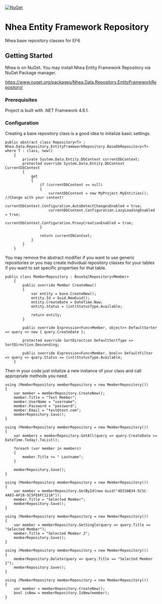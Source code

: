 [![NuGet](https://img.shields.io/nuget/v/Nhea.Data.Repository.EntityFrameworkRepository.svg)](https://www.nuget.org/packages/Nhea.Data.Repository.EntityFrameworkRepository/)

# Nhea Entity Framework Repository

Nhea base repository classes for EF6


## Getting Started

Nhea is on NuGet. You may install Nhea Entity Framework Repository via NuGet Package manager.

https://www.nuget.org/packages/Nhea.Data.Repository.EntityFrameworkRepository/

### Prerequisites

Project is built with .NET Framework 4.6.1. 

### Configuration

Creating a base repository class is a good idea to initalize basic settings.

```
public abstract class Repository<T> : Nhea.Data.Repository.EntityFrameworkRepository.BaseDbRepository<T> where T : class, new()
    {
        private System.Data.Entity.DbContext currentDbContext;
        protected override System.Data.Entity.DbContext CurrentDbContext
        {
            get
            {
                if (currentDbContext == null)
                {
                    currentDbContext = new MyProject.MyEntities(); //Change with your context!
                    currentDbContext.Configuration.AutoDetectChangesEnabled = true;
                    currentDbContext.Configuration.LazyLoadingEnabled = true;
                    currentDbContext.Configuration.ProxyCreationEnabled = true;
                }

                return currentDbContext;
            }
        }
    }
```

You may remove the abstract modifier if you want to use generic repositories or you may create individual repository classes for your tables if you want to set specific properties for that table.

```
public class MemberRepository : BaseSqlRepository<Member>
    {
        public override Member CreateNew()
        {
            var entity = base.CreateNew();
            entity.Id = Guid.NewGuid();
            entity.CreateDate = DateTime.Now;
            entity.Status = (int)StatusType.Available;

            return entity;
        }

        public override Expression<Func<Member, object>> DefaultSorter => query => new { query.CreateDate };

        protected override SortDirection DefaultSortType => SortDirection.Descending;

        public override Expression<Func<Member, bool>> DefaultFilter => query => query.Status == (int)StatusType.Available;
    }
```

Then in your code just initalize a new instance of your class and call appropriate methods you need.

```
using (MemberRepository memberRepository = new MemberRepository())
{
    var member = memberRepository.CreateNew();
    member.Title = "Test Member";
    member.UserName = "username";
    member.Password = "password";
    member.Email = "test@test.com";
    memberRepository.Save();
}

using (MemberRepository memberRepository = new MemberRepository())
{
    var members = memberRepository.GetAll(query => query.CreateDate >= DateTime.Today).ToList();

    foreach (var member in members)
    {
        member.Title += " Lastname";
    }

    memberRepository.Save();
}

using (MemberRepository memberRepository = new MemberRepository())
{
    var member = memberRepository.GetById(new Guid("4D33AB34-5C5C-4A03-AF18-5C5FE6FC121A"));
    member.Title = "Selected Member";
    memberRepository.Save();
}

using (MemberRepository memberRepository = new MemberRepository())
{
    var member = memberRepository.GetSingle(query => query.Title == "Selected Member");
    member.Title = "Selected Member 2";
    memberRepository.Save();
}

using (MemberRepository memberRepository = new MemberRepository())
{
    memberRepository.Delete(query => query.Title == "Selected Member 2");
    memberRepository.Save();
}

using (MemberRepository memberRepository = new MemberRepository())
{
    var member = memberRepository.CreateNew();
    bool isNew = memberRepository.IsNew(member);
}
```